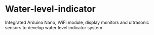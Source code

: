 # Water-level-indicator
Integrated Arduino Nano, WiFi module, display monitors and ultrasonic sensors to develop water level indicator system
